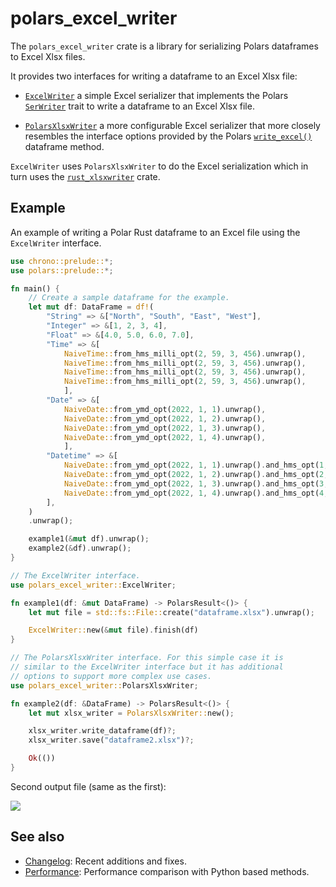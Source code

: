 # polars_excel_writer

The `polars_excel_writer` crate is a library for serializing Polars dataframes
to Excel Xlsx files.

It provides two interfaces for writing a dataframe to an Excel Xlsx file:

- [`ExcelWriter`] a simple Excel serializer that implements the Polars
  [`SerWriter`] trait to write a dataframe to an Excel Xlsx file.

- [`PolarsXlsxWriter`] a more configurable Excel serializer that more closely
  resembles the interface options provided by the Polars [`write_excel()`]
  dataframe method.

`ExcelWriter` uses `PolarsXlsxWriter` to do the Excel serialization which in
turn uses the [`rust_xlsxwriter`] crate.

[`ExcelWriter`]: https://docs.rs/polars_excel_writer/latest/polars_excel_writer/struct.ExcelWriter.html
[`PolarsXlsxWriter`]: https://docs.rs/polars_excel_writer/latest/polars_excel_writer/struct.PolarsXlsxWriter.html

[`SerWriter`]:
    https://docs.rs/polars/latest/polars/prelude/trait.SerWriter.html

[`CsvWriter`]:
    https://docs.rs/polars/latest/polars/prelude/struct.CsvWriter.html

[`rust_xlsxwriter`]: https://docs.rs/rust_xlsxwriter/latest/rust_xlsxwriter/

[`write_excel()`]:
   https://pola-rs.github.io/polars/py-polars/html/reference/api/polars.DataFrame.write_excel.html#polars.DataFrame.write_excel

## Example

An example of writing a Polar Rust dataframe to an Excel file using the
`ExcelWriter` interface.

```rust
use chrono::prelude::*;
use polars::prelude::*;

fn main() {
    // Create a sample dataframe for the example.
    let mut df: DataFrame = df!(
        "String" => &["North", "South", "East", "West"],
        "Integer" => &[1, 2, 3, 4],
        "Float" => &[4.0, 5.0, 6.0, 7.0],
        "Time" => &[
            NaiveTime::from_hms_milli_opt(2, 59, 3, 456).unwrap(),
            NaiveTime::from_hms_milli_opt(2, 59, 3, 456).unwrap(),
            NaiveTime::from_hms_milli_opt(2, 59, 3, 456).unwrap(),
            NaiveTime::from_hms_milli_opt(2, 59, 3, 456).unwrap(),
            ],
        "Date" => &[
            NaiveDate::from_ymd_opt(2022, 1, 1).unwrap(),
            NaiveDate::from_ymd_opt(2022, 1, 2).unwrap(),
            NaiveDate::from_ymd_opt(2022, 1, 3).unwrap(),
            NaiveDate::from_ymd_opt(2022, 1, 4).unwrap(),
            ],
        "Datetime" => &[
            NaiveDate::from_ymd_opt(2022, 1, 1).unwrap().and_hms_opt(1, 0, 0).unwrap(),
            NaiveDate::from_ymd_opt(2022, 1, 2).unwrap().and_hms_opt(2, 0, 0).unwrap(),
            NaiveDate::from_ymd_opt(2022, 1, 3).unwrap().and_hms_opt(3, 0, 0).unwrap(),
            NaiveDate::from_ymd_opt(2022, 1, 4).unwrap().and_hms_opt(4, 0, 0).unwrap(),
        ],
    )
    .unwrap();

    example1(&mut df).unwrap();
    example2(&df).unwrap();
}

// The ExcelWriter interface.
use polars_excel_writer::ExcelWriter;

fn example1(df: &mut DataFrame) -> PolarsResult<()> {
    let mut file = std::fs::File::create("dataframe.xlsx").unwrap();

    ExcelWriter::new(&mut file).finish(df)
}

// The PolarsXlsxWriter interface. For this simple case it is
// similar to the ExcelWriter interface but it has additional
// options to support more complex use cases.
use polars_excel_writer::PolarsXlsxWriter;

fn example2(df: &DataFrame) -> PolarsResult<()> {
    let mut xlsx_writer = PolarsXlsxWriter::new();

    xlsx_writer.write_dataframe(df)?;
    xlsx_writer.save("dataframe2.xlsx")?;

    Ok(())
}
```

Second output file (same as the first):

<img src="https://rustxlsxwriter.github.io/images/write_excel_combined.png">

## See also

- [Changelog]: Recent additions and fixes.
- [Performance]: Performance comparison with Python based methods.

[Changelog]: https://github.com/jmcnamara/polars_excel_writer/blob/main/CHANGELOG.md
[Performance]: https://docs.rs/polars_excel_writer/latest/polars_excel_writer/#performance
